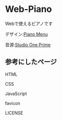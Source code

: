 # Web-Piano

Webで使えるピアノです

デザイン:[Piano Menu](https://codepen.io/tatsuya/pen/MYXVyz)

音源:[Studio One Prime](https://www.mi7.co.jp/products/presonus/studioone/prime/)

## 参考にしたページ

HTML

CSS

JavaScript

favicon

LICENSE



